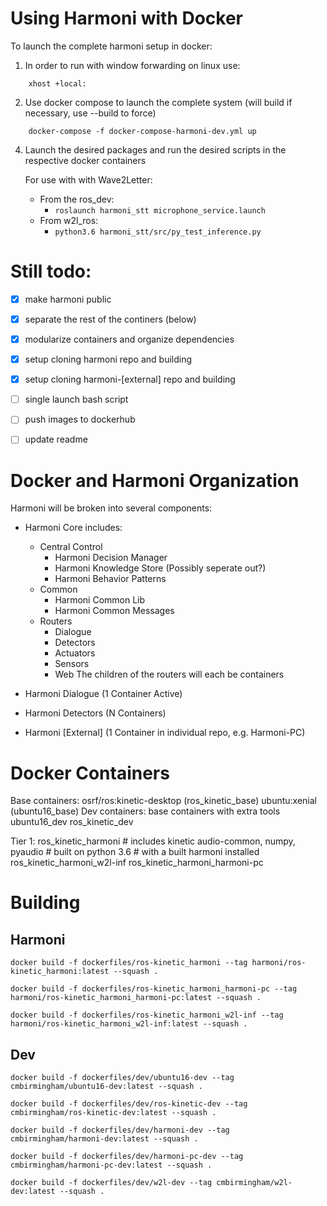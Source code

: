 # Using Harmoni with Docker

To launch the complete harmoni setup in docker:
1. In order to run with window forwarding on linux use:
```
    xhost +local:
```

2. Use docker compose to launch the complete system (will build if necessary, use --build to force)
```
    docker-compose -f docker-compose-harmoni-dev.yml up
```
4. Launch the desired packages and run the desired scripts in the respective docker containers

    For use with with Wave2Letter:
    - From the ros_dev:
        - ```roslaunch harmoni_stt microphone_service.launch```
    - From w2l_ros:
        - ```python3.6 harmoni_stt/src/py_test_inference.py```


# Still todo:

- [X] make harmoni public
- [X] separate the rest of the continers (below)
- [X] modularize containers and organize dependencies
- [X] setup cloning harmoni repo and building
- [X] setup cloning harmoni-[external] repo and building
- [ ] single launch bash script 
- [ ] push images to dockerhub
- [ ] update readme



# Docker and Harmoni Organization

Harmoni will be broken into several components:
- Harmoni Core includes:
    - Central Control
        - Harmoni Decision Manager
        - Harmoni Knowledge Store (Possibly seperate out?)
        - Harmoni Behavior Patterns
    - Common
        - Harmoni Common Lib
        - Harmoni Common Messages
    - Routers
        - Dialogue
        - Detectors
        - Actuators
        - Sensors
        - Web
The children of the routers will each be containers
- Harmoni Dialogue (1 Container Active)

- Harmoni Detectors (N Containers)

- Harmoni [External] (1 Container in individual repo, e.g. Harmoni-PC)




# Docker Containers


Base containers:
    osrf/ros:kinetic-desktop (ros_kinetic_base)
    ubuntu:xenial (ubuntu16_base)
Dev containers: base containers with extra tools
    ubuntu16_dev
    ros_kinetic_dev

Tier 1:
    ros_kinetic_harmoni
        # includes kinetic audio-common, numpy, pyaudio
        # built on python 3.6
        # with a built harmoni installed
    ros_kinetic_harmoni_w2l-inf
    ros_kinetic_harmoni_harmoni-pc


# Building 
## Harmoni
```
docker build -f dockerfiles/ros-kinetic_harmoni --tag harmoni/ros-kinetic_harmoni:latest --squash .

docker build -f dockerfiles/ros-kinetic_harmoni_harmoni-pc --tag harmoni/ros-kinetic_harmoni_harmoni-pc:latest --squash .

docker build -f dockerfiles/ros-kinetic_harmoni_w2l-inf --tag harmoni/ros-kinetic_harmoni_w2l-inf:latest --squash .
```
## Dev
```
docker build -f dockerfiles/dev/ubuntu16-dev --tag cmbirmingham/ubuntu16-dev:latest --squash .

docker build -f dockerfiles/dev/ros-kinetic-dev --tag cmbirmingham/ros-kinetic-dev:latest --squash .

docker build -f dockerfiles/dev/harmoni-dev --tag cmbirmingham/harmoni-dev:latest --squash .

docker build -f dockerfiles/dev/harmoni-pc-dev --tag cmbirmingham/harmoni-pc-dev:latest --squash .

docker build -f dockerfiles/dev/w2l-dev --tag cmbirmingham/w2l-dev:latest --squash .
```